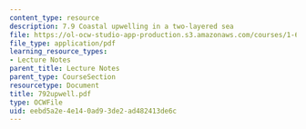 ```yaml
---
content_type: resource
description: 7.9 Coastal upwelling in a two-layered sea
file: https://ol-ocw-studio-app-production.s3.amazonaws.com/courses/1-63-advanced-fluid-dynamics-of-the-environment-fall-2002/eebd5a2e4e140ad93de2ad482413de6c_792upwell.pdf
file_type: application/pdf
learning_resource_types:
- Lecture Notes
parent_title: Lecture Notes
parent_type: CourseSection
resourcetype: Document
title: 792upwell.pdf
type: OCWFile
uid: eebd5a2e-4e14-0ad9-3de2-ad482413de6c
---
```

